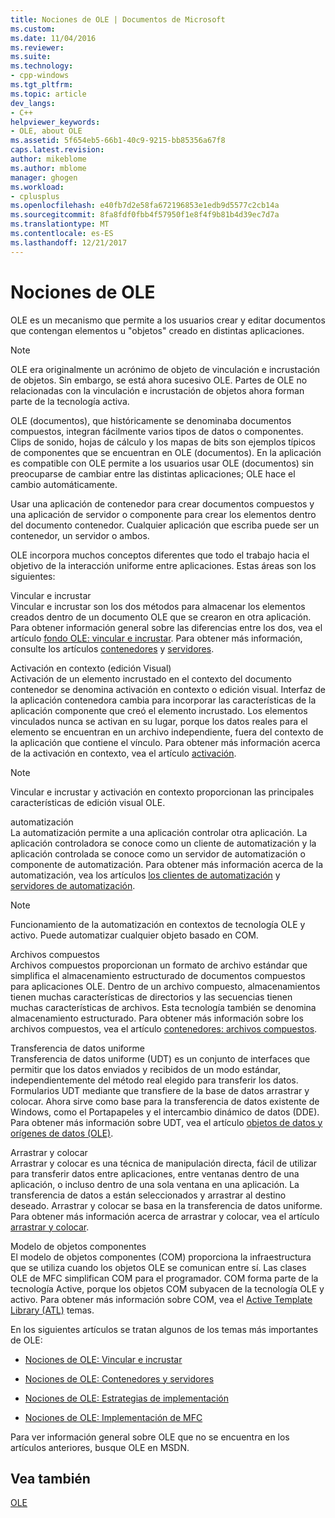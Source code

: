 ```yaml
---
title: Nociones de OLE | Documentos de Microsoft
ms.custom: 
ms.date: 11/04/2016
ms.reviewer: 
ms.suite: 
ms.technology:
- cpp-windows
ms.tgt_pltfrm: 
ms.topic: article
dev_langs:
- C++
helpviewer_keywords:
- OLE, about OLE
ms.assetid: 5f654eb5-66b1-40c9-9215-bb85356a67f8
caps.latest.revision: 
author: mikeblome
ms.author: mblome
manager: ghogen
ms.workload:
- cplusplus
ms.openlocfilehash: e40fb7d2e58fa672196853e1edb9d5577c2cb14a
ms.sourcegitcommit: 8fa8fdf0fbb4f57950f1e8f4f9b81b4d39ec7d7a
ms.translationtype: MT
ms.contentlocale: es-ES
ms.lasthandoff: 12/21/2017
---
```

# <a name="ole-background"></a>Nociones de OLE
OLE es un mecanismo que permite a los usuarios crear y editar documentos que contengan elementos u "objetos" creado en distintas aplicaciones.  
  
> [!NOTE]
>  OLE era originalmente un acrónimo de objeto de vinculación e incrustación de objetos. Sin embargo, se está ahora sucesivo OLE. Partes de OLE no relacionadas con la vinculación e incrustación de objetos ahora forman parte de la tecnología activa.  
  
 OLE (documentos), que históricamente se denominaba documentos compuestos, integran fácilmente varios tipos de datos o componentes. Clips de sonido, hojas de cálculo y los mapas de bits son ejemplos típicos de componentes que se encuentran en OLE (documentos). En la aplicación es compatible con OLE permite a los usuarios usar OLE (documentos) sin preocuparse de cambiar entre las distintas aplicaciones; OLE hace el cambio automáticamente.  
  
 Usar una aplicación de contenedor para crear documentos compuestos y una aplicación de servidor o componente para crear los elementos dentro del documento contenedor. Cualquier aplicación que escriba puede ser un contenedor, un servidor o ambos.  
  
 OLE incorpora muchos conceptos diferentes que todo el trabajo hacia el objetivo de la interacción uniforme entre aplicaciones. Estas áreas son los siguientes:  
  
 Vincular e incrustar  
 Vincular e incrustar son los dos métodos para almacenar los elementos creados dentro de un documento OLE que se crearon en otra aplicación. Para obtener información general sobre las diferencias entre los dos, vea el artículo [fondo OLE: vincular e incrustar](../mfc/ole-background-linking-and-embedding.md). Para obtener más información, consulte los artículos [contenedores](../mfc/containers.md) y [servidores](../mfc/servers.md).  
  
 Activación en contexto (edición Visual)  
 Activación de un elemento incrustado en el contexto del documento contenedor se denomina activación en contexto o edición visual. Interfaz de la aplicación contenedora cambia para incorporar las características de la aplicación componente que creó el elemento incrustado. Los elementos vinculados nunca se activan en su lugar, porque los datos reales para el elemento se encuentran en un archivo independiente, fuera del contexto de la aplicación que contiene el vínculo. Para obtener más información acerca de la activación en contexto, vea el artículo [activación](../mfc/activation-cpp.md).  
  
> [!NOTE]
>  Vincular e incrustar y activación en contexto proporcionan las principales características de edición visual OLE.  
  
 automatización  
 La automatización permite a una aplicación controlar otra aplicación. La aplicación controladora se conoce como un cliente de automatización y la aplicación controlada se conoce como un servidor de automatización o componente de automatización. Para obtener más información acerca de la automatización, vea los artículos [los clientes de automatización](../mfc/automation-clients.md) y [servidores de automatización](../mfc/automation-servers.md).  
  
> [!NOTE]
>  Funcionamiento de la automatización en contextos de tecnología OLE y activo. Puede automatizar cualquier objeto basado en COM.  
  
 Archivos compuestos  
 Archivos compuestos proporcionan un formato de archivo estándar que simplifica el almacenamiento estructurado de documentos compuestos para aplicaciones OLE. Dentro de un archivo compuesto, almacenamientos tienen muchas características de directorios y las secuencias tienen muchas características de archivos. Esta tecnología también se denomina almacenamiento estructurado. Para obtener más información sobre los archivos compuestos, vea el artículo [contenedores: archivos compuestos](../mfc/containers-compound-files.md).  
  
 Transferencia de datos uniforme  
 Transferencia de datos uniforme (UDT) es un conjunto de interfaces que permitir que los datos enviados y recibidos de un modo estándar, independientemente del método real elegido para transferir los datos. Formularios UDT mediante que transfiere de la base de datos arrastrar y colocar. Ahora sirve como base para la transferencia de datos existente de Windows, como el Portapapeles y el intercambio dinámico de datos (DDE). Para obtener más información sobre UDT, vea el artículo [objetos de datos y orígenes de datos (OLE)](../mfc/data-objects-and-data-sources-ole.md).  
  
 Arrastrar y colocar  
 Arrastrar y colocar es una técnica de manipulación directa, fácil de utilizar para transferir datos entre aplicaciones, entre ventanas dentro de una aplicación, o incluso dentro de una sola ventana en una aplicación. La transferencia de datos a están seleccionados y arrastrar al destino deseado. Arrastrar y colocar se basa en la transferencia de datos uniforme. Para obtener más información acerca de arrastrar y colocar, vea el artículo [arrastrar y colocar](../mfc/drag-and-drop-ole.md).  
  
 Modelo de objetos componentes  
 El modelo de objetos componentes (COM) proporciona la infraestructura que se utiliza cuando los objetos OLE se comunican entre sí. Las clases OLE de MFC simplifican COM para el programador. COM forma parte de la tecnología Active, porque los objetos COM subyacen de la tecnología OLE y activo. Para obtener más información sobre COM, vea el [Active Template Library (ATL)](../atl/active-template-library-atl-concepts.md) temas.  
  
 En los siguientes artículos se tratan algunos de los temas más importantes de OLE:  
  
-   [Nociones de OLE: Vincular e incrustar](../mfc/ole-background-linking-and-embedding.md)  
  
-   [Nociones de OLE: Contenedores y servidores](../mfc/ole-background-containers-and-servers.md)  
  
-   [Nociones de OLE: Estrategias de implementación](../mfc/ole-background-implementation-strategies.md)  
  
-   [Nociones de OLE: Implementación de MFC](../mfc/ole-background-mfc-implementation.md)  
  
 Para ver información general sobre OLE que no se encuentra en los artículos anteriores, busque OLE en MSDN.  
  
## <a name="see-also"></a>Vea también  
 [OLE](../mfc/ole-in-mfc.md)

